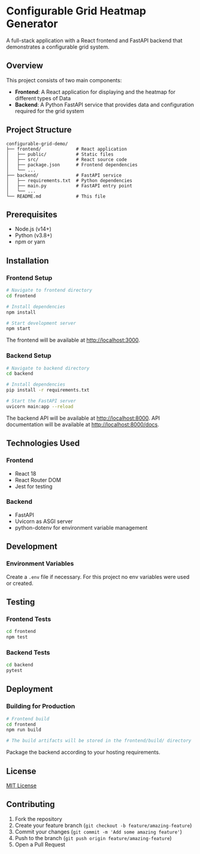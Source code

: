# Configurable Grid Heatmap Generator

A full-stack application with a React frontend and FastAPI backend that demonstrates a configurable grid system.

## Overview

This project consists of two main components:

- **Frontend**: A React application for displaying and the heatmap for different types of Data
- **Backend**: A Python FastAPI service that provides data and configuration required for the grid system

## Project Structure

```
configurable-grid-demo/
├── frontend/             # React application
│   ├── public/           # Static files
│   ├── src/              # React source code
│   ├── package.json      # Frontend dependencies
│   └── ...
├── backend/              # FastAPI service
│   ├── requirements.txt  # Python dependencies
│   ├── main.py           # FastAPI entry point
│   └── ...
└── README.md             # This file
```

## Prerequisites

- Node.js (v14+)
- Python (v3.8+)
- npm or yarn

## Installation

### Frontend Setup

```bash
# Navigate to frontend directory
cd frontend

# Install dependencies
npm install

# Start development server
npm start
```

The frontend will be available at [http://localhost:3000](http://localhost:3000).

### Backend Setup

```bash
# Navigate to backend directory
cd backend

# Install dependencies
pip install -r requirements.txt

# Start the FastAPI server
uvicorn main:app --reload
```

The backend API will be available at [http://localhost:8000](http://localhost:8000).
API documentation will be available at [http://localhost:8000/docs](http://localhost:8000/docs).

## Technologies Used

### Frontend

- React 18
- React Router DOM
- Jest for testing

### Backend

- FastAPI
- Uvicorn as ASGI server
- python-dotenv for environment variable management

## Development

### Environment Variables

Create a `.env` file if necessary. For this project no env variables were used or created.

## Testing

### Frontend Tests

```bash
cd frontend
npm test
```

### Backend Tests

```bash
cd backend
pytest
```

## Deployment

### Building for Production

```bash
# Frontend build
cd frontend
npm run build

# The build artifacts will be stored in the frontend/build/ directory
```

Package the backend according to your hosting requirements.

## License

[MIT License](LICENSE)

## Contributing

1. Fork the repository
2. Create your feature branch (`git checkout -b feature/amazing-feature`)
3. Commit your changes (`git commit -m 'Add some amazing feature'`)
4. Push to the branch (`git push origin feature/amazing-feature`)
5. Open a Pull Request
